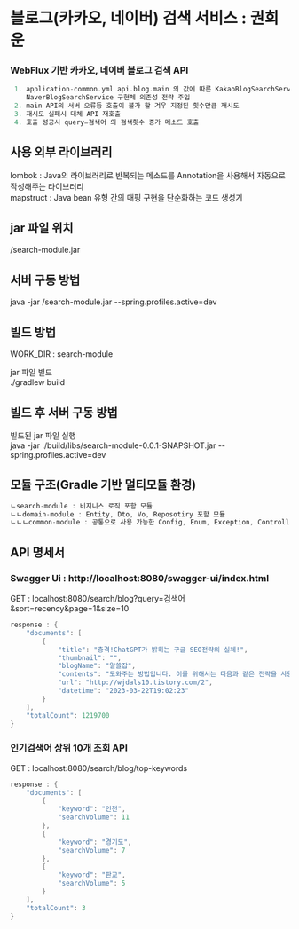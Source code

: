 # 블로그(카카오, 네이버) 검색 서비스 : 권희운

### WebFlux 기반 카카오, 네이버 블로그 검색 API
```c
 1. application-common.yml api.blog.main 의 값에 따른 KakaoBlogSearchService, 
    NaverBlogSearchService 구현체 의존성 전략 주입
 2. main API의 서버 오류등 호출이 불가 할 겨우 지정된 횟수만큼 재시도
 3. 재시도 실패시 대체 API 재호출
 4. 호출 성공시 query=검색어 의 검색횟수 증가 메소드 호출
```

## 사용 외부 라이브러리
lombok : Java의 라이브러리로 반복되는 메소드를 Annotation을 사용해서 자동으로 작성해주는 라이브러리 \
mapstruct : Java bean 유형 간의 매핑 구현을 단순화하는 코드 생성기 

## jar 파일 위치
/search-module.jar

## 서버 구동 방법
java -jar /search-module.jar --spring.profiles.active=dev

## 빌드 방법
WORK_DIR :  search-module

jar 파일 빌드 \
./gradlew build


## 빌드 후 서버 구동 방법
빌드된 jar 파일 실행 \
java -jar ./build/libs/search-module-0.0.1-SNAPSHOT.jar --spring.profiles.active=dev

## 모듈 구조(Gradle 기반 멀티모듈 환경)
```c 
ㄴsearch-module : 비지니스 로직 포함 모듈
ㄴㄴdomain-module : Entity, Dto, Vo, Reposotiry 포함 모듈
ㄴㄴㄴcommon-module : 공통으로 사용 가능한 Config, Enum, Exception, ControllerAdvice 혹은 Util성 객체 포함 모듈
```

## API 명세서
### Swagger Ui : http://localhost:8080/swagger-ui/index.html


GET : localhost:8080/search/blog?query=검색어&sort=recency&page=1&size=10
```c
response : {
    "documents": [
        {
            "title": "충격!ChatGPT가 밝히는 구글 SEO전략의 실체!",
            "thumbnail": "",
            "blogName": "알쓸잡",
            "contents": "도와주는 방법입니다. 이를 위해서는 다음과 같은 전략을 사용할 수 있습니다. 1.키워드 연구: 사용자가 검색할 때 입력하는 단어나 구를 찾고, 그에 대한 <b>검색어</b>를 선정하여 적극적으로 활용합니다. 2.내부 링크 구축: 웹사이트 내의 페이지들 간에 링크를 구성하여 검색 엔진이 쉽게 페이지를 찾을 수 있도록 돕습니다...",
            "url": "http://wjdals10.tistory.com/2",
            "datetime": "2023-03-22T19:02:23"
        }
    ],
    "totalCount": 1219700
}
```

### 인기검색어 상위 10개 조회 API
GET : localhost:8080/search/blog/top-keywords
```c
response : {
    "documents": [
        {
            "keyword": "인천",
            "searchVolume": 11
        },
        {
            "keyword": "경기도",
            "searchVolume": 7
        },
        {
            "keyword": "판교",
            "searchVolume": 5
        }
    ],
    "totalCount": 3
} 
```

